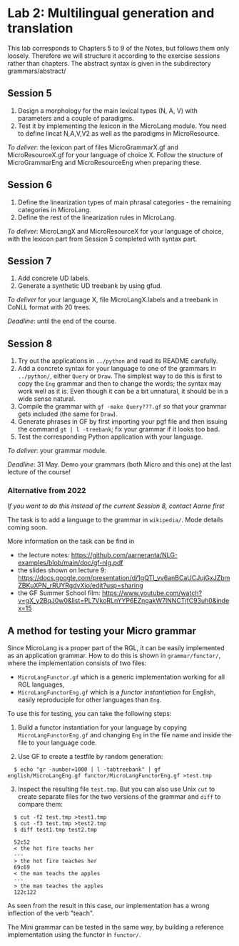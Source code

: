 # Lab 2: Multilingual generation and translation

This lab corresponds to Chapters 5 to 9 of the Notes, but follows them only loosely.
Therefore we will structure it according to the exercise sessions
rather than chapters.
The abstract syntax is given in the subdirectory grammars/abstract/

## Session 5

1. Design a morphology for the main lexical types (N, A, V) with parameters and a couple of paradigms.
2. Test it by implementing the lexicon in the MicroLang module. You need to define lincat N,A,V,V2 as well as the paradigms in MicroResource.

*To deliver*: the lexicon part of files MicroGrammarX.gf and MicroResourceX.gf for your language of choice X. Follow the structure of MicroGrammarEng and MicroResourceEng when preparing these.

## Session 6

1. Define the linearization types of main phrasal categories - the remaining categories in MicroLang.
2. Define the rest of the linearization rules in MicroLang.

*To deliver*: MicroLangX and MicroResourceX for your language of choice, with the lexicon part from Session 5 completed with syntax part. 

## Session 7

1. Add concrete UD labels.
2. Generate a synthetic UD treebank by using gfud. 

*To deliver* for your language X, file MicroLangX.labels and a treebank in CoNLL format with 20 trees.

*Deadline*: until the end of the course.

## Session 8

1. Try out the applications in `../python` and read its README carefully.
2. Add a concrete syntax for your language to one of the grammars
in `../python/`, either `Query` or `Draw`.
The simplest way to do this
is first to copy the `Eng` grammar and then to change the words; the
syntax may work well as it is. Even though it can be a bit unnatural,
it should be in a wide sense natural.
3. Compile the grammar with `gf -make Query???.gf` so that your grammar
gets included (the same for `Draw`).
4. Generate phrases in GF by first importing your pgf file and then
   issuing the command `gt | l -treebank`; fix your grammar if it looks
   too bad.
5. Test the corresponding Python application with your language.

*To deliver*: your grammar module.

*Deadline*: 31 May. Demo your grammars (both Micro and this one) at
 the last lecture of the course!

### Alternative from 2022

*If you want to do this instead of the current Session 8, contact Aarne first*

The task is to add a language to the grammar in `wikipedia/`. Mode details coming soon.

More information on the task can be find in
- the lecture notes: https://github.com/aarneranta/NLG-examples/blob/main/doc/gf-nlg.pdf 
- the slides shown on lecture 9: https://docs.google.com/presentation/d/1gQTI_vv6anBCaUCJujGxJZbmZBKuXPN_rRUYRgdvXio/edit?usp=sharing
- the GF Summer School film: https://www.youtube.com/watch?v=gX_y2BqJ0w0&list=PL7VkoRLnYYP6EZngakW7lNNCTjfC93uh0&index=15 


## A method for testing your Micro grammar

Since MicroLang is a proper part of the RGL, it can be easily implemented as an application grammar.
How to do this is shown in `grammar/functor/`, where the implementation consists of two files:
- `MicroLangFunctor.gf` which is a generic implementation working for all RGL languages,
- `MicroLangFunctorEng.gf` which is a *functor instantiation* for English, easily reproduciple for other languages than `Eng`.

To use this for testing, you can take the following steps:

1. Build a functor instantiation for your language by copying `MicroLangFunctorEng.gf` and changing `Eng` in the file name and inside the file to your language code.

2. Use GF to create a testfile by random generation:
```
  $ echo "gr -number=1000 | l -tabtreebank" | gf english/MicroLangEng.gf functor/MicroLangFunctorEng.gf >test.tmp
```

3. Inspect the resulting file `test.tmp`.
But you can also use Unix `cut` to create separate files for the two versions of the grammar and `diff` to compare them:
```
  $ cut -f2 test.tmp >test1.tmp
  $ cut -f3 test.tmp >test2.tmp
  $ diff test1.tmp test2.tmp

  52c52
  < the hot fire teachs her
  ---
  > the hot fire teaches her
  69c69
  < the man teachs the apples
  ---
  > the man teaches the apples
  122c122
  ```
As seen from the result in this case, our implementation has a wrong inflection of the verb "teach".

The Mini grammar can be tested in the same way, by building a reference implementation using the functor in `functor/`.





